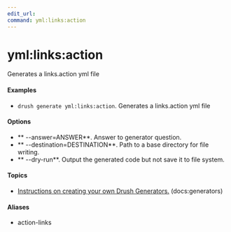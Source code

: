 ```yaml
---
edit_url: 
command: yml:links:action
---
```

# yml:links:action

Generates a links.action yml file

#### Examples

- <code>drush generate yml:links:action</code>. Generates a links.action yml file

#### Options

- ** --answer=ANSWER**. Answer to generator question.
- ** --destination=DESTINATION**. Path to a base directory for file writing.
- ** --dry-run**. Output the generated code but not save it to file system.

#### Topics

- [Instructions on creating your own Drush Generators.](../../vendor/drush/drush/docs/generators.md) (docs:generators)

#### Aliases

- action-links

